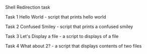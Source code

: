 Shell Redirection task

Task 1 Hello World - script that prints hello world

Task 2 Confused Smiley - script that prints a confused smiley

Task 3 Let's Display a file - a script to displays of a file

Task 4 What about 2? - a script that displays contents of two files
